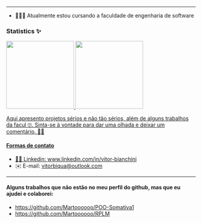  ---------------------------------------------------------
- 👨🏼‍💻 Atualmente estou cursando a faculdade de engenharia de software

### Statistics ✨

 <div>
  <a href="https://github.com/vitoBianchini">
  <img height="180em" src="https://github-readme-stats.vercel.app/api?username=vitoBianchini&show_icons=true&theme=tokyonight&include_all_commits=true&count_private=true"/>
  <img height="180em" src="https://github-readme-stats.vercel.app/api/top-langs/?username=vitoBianchini&layout=compact&langs_count=7&theme=tokyonight"/>
</div>

Aqui apresento projetos sérios e não tão sérios, além de alguns trabalhos da facul 🙄. Sinta-se à vontade para dar uma olhada e deixar um comentário. ✍🏼
 
 #### Formas de contato
 - 🐱‍💻 Linkedin: www.linkedin.com/in/vitor-bianchini
 - ✉️ E-mail: vitorbiqua@outlook.com
 
 ---------------------------------------------------------
 
 #### Alguns trabalhos que não estão no meu perfil do github, mas que eu ajudei e colaborei:
 
 + https://github.com/Martoooooo/POO-Somativa1
 + https://github.com/Martoooooo/RPLM
